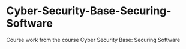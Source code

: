 # Cyber-Security-Base-Securing-Software
Course work from the course Cyber Security Base: Securing Software
